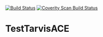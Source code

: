 [![Build Status](https://www.travis-ci.org/liuchao412/TestTarvisACE.svg?branch=master)](https://www.travis-ci.org/liuchao412/TestTarvisACE)
[![Coverity Scan Build Status](https://scan.coverity.com/projects/14320/badge.svg)](https://scan.coverity.com/projects/freeeyes-testtarvisace)

# TestTarvisACE